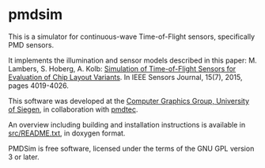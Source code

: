 # pmdsim

This is a simulator for continuous-wave Time-of-Flight sensors, specifically
PMD sensors.

It implements the illumination and sensor models described in this paper:
M. Lambers, S. Hoberg, A. Kolb: [Simulation of Time-of-Flight Sensors for Evaluation of
Chip Layout Variants](http://ieeexplore.ieee.org/xpl/articleDetails.jsp?reload=true&arnumber=7054461).
In IEEE Sensors Journal, 15(7), 2015, pages 4019-4026.

This software was developed at the [Computer Graphics Group, University of
Siegen](http://www.cg.informatik.uni-siegen.de),
in collaboration with [pmdtec](http://pmdtec.com).

An overview including building and installation instructions is available in
[src/README.txt](https://gitlab.marlam.de/marlam/pmdsim/raw/master/src/README.txt),
in doxygen format.

PMDSim is free software, licensed under the terms of the GNU GPL version 3 or
later.

